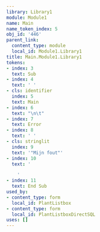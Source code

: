 ```yaml
---
library: Library1
module: Module1
name: Main
name_token_index: 5
obj_id: '446'
parent_link:
  content_type: module
  local_id: Module1.Library1
title: Main.Module1.Library1
tokens:
- index: 3
  text: Sub
- index: 4
  text: ' '
- cls: identifier
  index: 5
  text: Main
- index: 6
  text: "\n\t"
- index: 7
  text: Error
- index: 8
  text: ' '
- cls: stringlit
  index: 9
  text: '"Mijn fout"'
- index: 10
  text: '

    '
- index: 11
  text: End Sub
used_by:
- content_type: form
  local_id: PlantListbox
- content_type: form
  local_id: PlantListboxDirectSQL
uses: []
---
```

